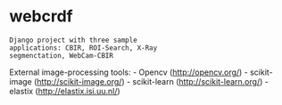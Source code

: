 webcrdf
=======
    Django project with three sample
    applications: CBIR, ROI-Search, X-Ray
    segmenctation, WebCam-CBIR

External image-processing tools:
    - Opencv (http://opencv.org/)
    - scikit-image (http://scikit-image.org/)
    - scikit-learn (http://scikit-learn.org/)
    - elastix (http://elastix.isi.uu.nl/)
